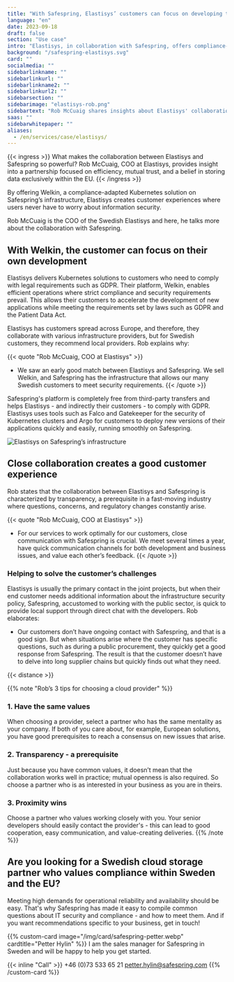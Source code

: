 ```yaml
---
title: "With Safespring, Elastisys’ customers can focus on developing their digital services"
language: "en"
date: 2023-09-18
draft: false
section: "Use case"
intro: "Elastisys, in collaboration with Safespring, offers compliance-adapted Kubernetes solutions. COO Rob McCuaig highlights the importance of partnership and data processing within the EU."
background: "/safespring-elastisys.svg"
card: ""
socialmedia: ""
sidebarlinkname: ""
sidebarlinkurl: ""
sidebarlinkname2: ""
sidebarlinkurl2: ""
sidebarsection: ""
sidebarimage: "elastisys-rob.png"
sidebartext: "Rob McCuaig shares insights about Elastisys' collaboration with Safespring and the importance of data processing within the EU."
saas: ""
sidebarwhitepaper: ""
aliases:
  - /en/services/case/elastisys/
---
```


{{< ingress >}}
What makes the collaboration between Elastisys and Safespring so powerful? Rob McCuaig, COO at Elastisys, provides insight into a partnership focused on efficiency, mutual trust, and a belief in storing data exclusively within the EU.
{{< /ingress >}}

By offering Welkin, a compliance-adapted Kubernetes solution on Safespring’s infrastructure, Elastisys creates customer experiences where users never have to worry about information security.

Rob McCuaig is the COO of the Swedish Elastisys and here, he talks more about the collaboration with Safespring.

## With Welkin, the customer can focus on their own development

Elastisys delivers Kubernetes solutions to customers who need to comply with legal requirements such as GDPR. Their platform, Welkin, enables efficient operations where strict compliance and security requirements prevail. This allows their customers to accelerate the development of new applications while meeting the requirements set by laws such as GDPR and the Patient Data Act.

Elastisys has customers spread across Europe, and therefore, they collaborate with various infrastructure providers, but for Swedish customers, they recommend local providers. Rob explains why:

{{< quote "Rob McCuaig, COO at Elastisys" >}}

- We saw an early good match between Elastisys and Safespring. We sell Welkin, and Safespring has the infrastructure that allows our many Swedish customers to meet security requirements.
  {{< /quote >}}

Safespring's platform is completely free from third-party transfers and helps Elastisys - and indirectly their customers - to comply with GDPR. Elastisys uses tools such as Falco and Gatekeeper for the security of Kubernetes clusters and Argo for customers to deploy new versions of their applications quickly and easily, running smoothly on Safespring.

![Elastisys on Safespring’s infrastructure](/img/saas/elastisys-safespring-compliant-kubernetes-pyramid.svg)

## Close collaboration creates a good customer experience

Rob states that the collaboration between Elastisys and Safespring is characterized by transparency, a prerequisite in a fast-moving industry where questions, concerns, and regulatory changes constantly arise.

{{< quote "Rob McCuaig, COO at Elastisys" >}}

- For our services to work optimally for our customers, close communication with Safespring is crucial. We meet several times a year, have quick communication channels for both development and business issues, and value each other’s feedback.
  {{< /quote >}}

### Helping to solve the customer’s challenges

Elastisys is usually the primary contact in the joint projects, but when their end customer needs additional information about the infrastructure security policy, Safespring, accustomed to working with the public sector, is quick to provide local support through direct chat with the developers. Rob elaborates:

- Our customers don’t have ongoing contact with Safespring, and that is a good sign. But when situations arise where the customer has specific questions, such as during a public procurement, they quickly get a good response from Safespring. The result is that the customer doesn’t have to delve into long supplier chains but quickly finds out what they need.

{{< distance >}}

{{% note "Rob’s 3 tips for choosing a cloud provider" %}}

### 1. Have the same values

When choosing a provider, select a partner who has the same mentality as your company. If both of you care about, for example, European solutions, you have good prerequisites to reach a consensus on new issues that arise.

### 2. Transparency - a prerequisite

Just because you have common values, it doesn’t mean that the collaboration works well in practice; mutual openness is also required. So choose a partner who is as interested in your business as you are in theirs.

### 3. Proximity wins

Choose a partner who values working closely with you. Your senior developers should easily contact the provider's - this can lead to good cooperation, easy communication, and value-creating deliveries.
{{% /note %}}

## Are you looking for a Swedish cloud storage partner who values compliance within Sweden and the EU?

Meeting high demands for operational reliability and availability should be easy. That's why Safespring has made it easy to compile common questions about IT security and compliance - and how to meet them. And if you want recommendations specific to your business, get in touch!

{{% custom-card image="/img/card/safespring-petter.webp" cardtitle="Petter Hylin" %}}
I am the sales manager for Safespring in Sweden and will be happy to help you get started.

{{< inline "Call" >}} +46 (0)73 533 65 21
petter.hylin@safespring.com
{{% /custom-card %}}
